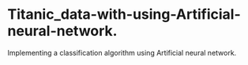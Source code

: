 # Titanic_data-with-using-Artificial-neural-network.
Implementing a classification algorithm using Artificial neural network.
